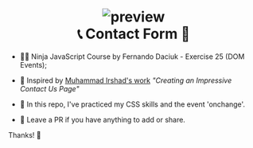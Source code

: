 <h1 align="center"> 
  <img alt="preview" src="	https://www.udrop.com/plugins/imageviewer/site/direct.php?s=1iXz&/contact-form.gif" /><br />
  📞 Contact Form 📨
</h1>

- 🐱‍👤 Ninja JavaScript Course by Fernando Daciuk - Exercise 25 (DOM Events);

- 🚀 Inspired by <a href="https://www.youtube.com/channel/UCbwXnUipZsLfUckBPsC7Jog" target="_blank">Muhammad Irshad's work</a> <a style="text-decoration: none" href="https://www.youtube.com/watch?v=kdx_TGjvsMg" target="_blank"><i>"Creating an Impressive Contact Us Page"</i></a>

- 📝 In this repo, I've practiced my CSS skills and the event 'onchange'.

- 🤞 Leave a PR if you have anything to add or share.

Thanks! 🤙
